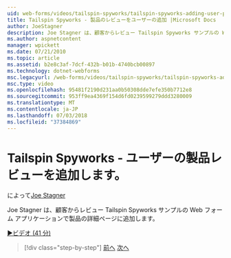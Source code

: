 ```yaml
---
uid: web-forms/videos/tailspin-spyworks/tailspin-spyworks-adding-user-product-reviews
title: Tailspin Spyworks - 製品のレビューをユーザーの追加 |Microsoft Docs
author: JoeStagner
description: Joe Stagner は、顧客からレビュー Tailspin Spyworks サンプルの Web フォーム アプリケーションで製品の詳細ページに追加します。
ms.author: aspnetcontent
manager: wpickett
ms.date: 07/21/2010
ms.topic: article
ms.assetid: b2e8c3af-7dcf-432b-b01b-4740bcb00897
ms.technology: dotnet-webforms
msc.legacyurl: /web-forms/videos/tailspin-spyworks/tailspin-spyworks-adding-user-product-reviews
msc.type: video
ms.openlocfilehash: 95481f2190d231aa0b50308dde7efe350b7712e8
ms.sourcegitcommit: 953ff9ea4369f154d6fd0239599279ddd3280009
ms.translationtype: MT
ms.contentlocale: ja-JP
ms.lasthandoff: 07/03/2018
ms.locfileid: "37384869"
---
```

<a name="tailspin-spyworks---adding-user-product-reviews"></a>Tailspin Spyworks - ユーザーの製品レビューを追加します。
====================
によって[Joe Stagner](https://github.com/JoeStagner)

Joe Stagner は、顧客からレビュー Tailspin Spyworks サンプルの Web フォーム アプリケーションで製品の詳細ページに追加します。

[&#9654;ビデオ (41 分)](https://channel9.msdn.com/Blogs/ASP-NET-Site-Videos/tailspin-spyworks-adding-user-product-reviews)

> [!div class="step-by-step"]
> [前へ](tailspin-spyworks-final-check-out.md)
> [次へ](tailspin-spyworks-displaying-user-reviews.md)
